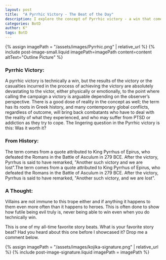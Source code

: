 ```yaml
---
layout: post
title:  "A Pyrrhic Victory - The Beat of the Day"
description: I explore the concept of Pyrrhic victory - a win that comes at such a devastating cost that its value becomes questionable. Named after King Pyrrhus's costly triumph over the Romans in 279 BCE, this storytelling device adds depth by examining the true price of victory. While often applied to heroes, I note how villains frequently suffer this fate too, demonstrating the futility of evil. It's a powerful way to explore the complex moral implications and lasting trauma of conflict.
categories: BotD
author: K°
tags: BotD
---
```


<div>
{% assign imagePath = "/assets/images/Pyrrhic.png" | relative_url %}
{% include post-image-small.liquid imagePath=imagePath content=content 
altText="Outline Picture" %}
</div>

### Pyrrhic Victory:
A pyrrhic victory is technically a win, but the results of the victory or the casualties incurred in the process of achieving the victory are absolutely devastating to the victor, either physically or emotionally, to the point where calling the campaign a victory is arguable depending on the observer’s perspective. There is a good dose of reality in the concept as well; the term has its roots in Greek history, and many contemporary global conflicts, regardless of outcome, will bring back combatants who have to deal with the reality of what they experienced, and who may suffer from PTSD or addiction as they try to cope. The lingering question in the Pyrrhic victory is this: Was it worth it?

### From History:
The term comes from a quote attributed to King Pyrrhus of Epirus, who defeated the Romans in the Battle of Asculum in 279 BCE. After the victory, Pyrrhus is said to have remarked, "Another such victory and we are lost".The term comes from a quote attributed to King Pyrrhus of Epirus, who defeated the Romans in the Battle of Asculum in 279 BCE. After the victory, Pyrrhus is said to have remarked, "Another such victory, and we are lost".

### A Thought:
Villains are not immune to this trope either and if anything it happens to them even more often than it happens to heroes. This is often done to show how futile being evil truly is, never being able to win even when you do technically win.

This is one of my all-time favorite story beats. What is your favorite story beat? Had you heard about this one before I showcased it? Drop me a comment below.
<!-- signature -->
{% assign imagePath = "/assets/images/kojika-signature.png" | relative_url %}
{% include post-image-signature.liquid imagePath = imagePath %}
